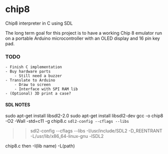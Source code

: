 # chip8Chip8 interpreter in C using SDL The long term goal for this project is to have a working Chip 8 emulator run on a portable Arduino microcontroller with an OLED display and 16 pin key pad.### TODO    - Finish C implementation    - Buy hardware parts        - Still need a buzzer     - Translate to Arduino         - Draw to screen        - Interface with SPI RAM lib    - (Optional) 3D print a case?#### SDL NOTESsudo apt-get install libsdl2-2.0sudo apt-get install libsdl2-devgcc -o chip8 -O2 -Wall -std=c11 -g chip8.c `sdl2-config --cflags --libs`>> sdl2-config --cflags --libs-I/usr/include/SDL2 -D_REENTRANT-L/usr/lib/x86_64-linux-gnu -lSDL2chip8.c then -I(lib name) -L(path)